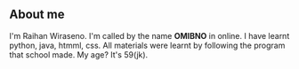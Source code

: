 ## About me
I'm Raihan Wiraseno. I'm called by the name **OMIBNO** in online.
I have learnt python, java, htmml, css. All materials were learnt by following the program that school made.
My age? It's 59(jk).

<!--
**OMIBNO/OMIBNO** is a ✨ _special_ ✨ repository because its `README.md` (this file) appears on your GitHub profile.

Here are some ideas to get you started:

- 🔭 I’m currently working on ...
- 🌱 I’m currently learning ...
- 👯 I’m looking to collaborate on ...
- 🤔 I’m looking for help with ...
- 💬 Ask me about ...
- 📫 How to reach me: ...
- 😄 Pronouns: ...
- ⚡ Fun fact: ...
-->
